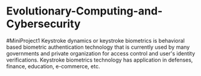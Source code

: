 # Evolutionary-Computing-and-Cybersecurity
#MiniProject1
Keystroke dynamics or keystroke biometrics is behavioral based biometric authentication technology that is currently used by many governments and private organization for access control and user's identity verifications. Keystroke biometrics technology has application in defenses, finance, education, e-commerce, etc.

